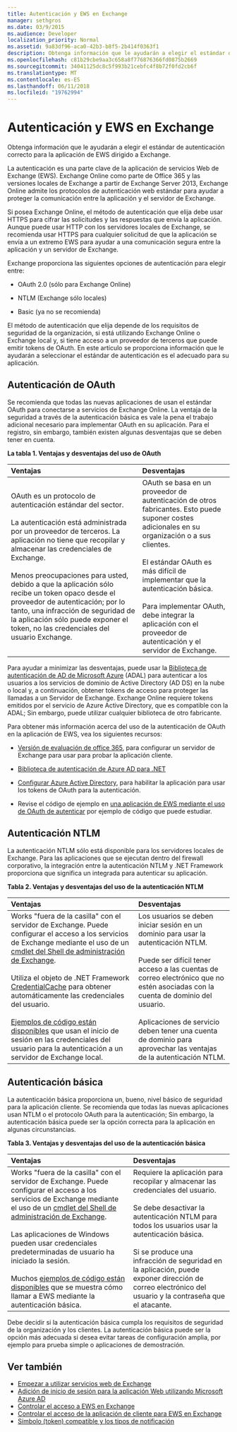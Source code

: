 ```yaml
---
title: Autenticación y EWS en Exchange
manager: sethgros
ms.date: 03/9/2015
ms.audience: Developer
localization_priority: Normal
ms.assetid: 9a83df96-aca0-42b3-b8f5-2b414f0363f1
description: Obtenga información que le ayudarán a elegir el estándar de autenticación correcto para la aplicación de EWS dirigido a Exchange.
ms.openlocfilehash: c81b29cbe9aa3c658a8f776876366fd0875b2669
ms.sourcegitcommit: 34041125dc8c5f993b21cebfc4f8b72f0fd2cb6f
ms.translationtype: MT
ms.contentlocale: es-ES
ms.lasthandoff: 06/11/2018
ms.locfileid: "19762994"
---
```

# <a name="authentication-and-ews-in-exchange"></a>Autenticación y EWS en Exchange

Obtenga información que le ayudarán a elegir el estándar de autenticación correcto para la aplicación de EWS dirigido a Exchange.
  
La autenticación es una parte clave de la aplicación de servicios Web de Exchange (EWS). Exchange Online como parte de Office 365 y las versiones locales de Exchange a partir de Exchange Server 2013, Exchange Online admite los protocolos de autenticación web estándar para ayudar a proteger la comunicación entre la aplicación y el servidor de Exchange.
  
Si posea Exchange Online, el método de autenticación que elija debe usar HTTPS para cifrar las solicitudes y las respuestas que envía la aplicación. Aunque puede usar HTTP con los servidores locales de Exchange, se recomienda usar HTTPS para cualquier solicitud de que la aplicación se envía a un extremo EWS para ayudar a una comunicación segura entre la aplicación y un servidor de Exchange.
  
Exchange proporciona las siguientes opciones de autenticación para elegir entre: 
  
- OAuth 2.0 (sólo para Exchange Online)
    
- NTLM (Exchange sólo locales)
    
- Basic (ya no se recomienda)
    
El método de autenticación que elija depende de los requisitos de seguridad de la organización, si está utilizando Exchange Online o Exchange local y, si tiene acceso a un proveedor de terceros que puede emitir tokens de OAuth. En este artículo se proporciona información que le ayudarán a seleccionar el estándar de autenticación es el adecuado para su aplicación.
  
## <a name="oauth-authentication"></a>Autenticación de OAuth

Se recomienda que todas las nuevas aplicaciones de usan el estándar OAuth para conectarse a servicios de Exchange Online. La ventaja de la seguridad a través de la autenticación básica es vale la pena el trabajo adicional necesario para implementar OAuth en su aplicación. Para el registro, sin embargo, también existen algunas desventajas que se deben tener en cuenta.
  
**La tabla 1. Ventajas y desventajas del uso de OAuth**

|**Ventajas**|**Desventajas**|
|:-----|:-----|
| OAuth es un protocolo de autenticación estándar del sector.<br/><br/>La autenticación está administrada por un proveedor de terceros. La aplicación no tiene que recopilar y almacenar las credenciales de Exchange.<br/><br/>Menos preocupaciones para usted, debido a que la aplicación sólo recibe un token opaco desde el proveedor de autenticación; por lo tanto, una infracción de seguridad de la aplicación sólo puede exponer el token, no las credenciales del usuario Exchange.  <br/> | OAuth se basa en un proveedor de autenticación de otros fabricantes. Esto puede suponer costes adicionales en su organización o a sus clientes.<br/><br/>El estándar OAuth es más difícil de implementar que la autenticación básica.<br/><br/>Para implementar OAuth, debe integrar la aplicación con el proveedor de autenticación y el servidor de Exchange.  <br/> |
   
Para ayudar a minimizar las desventajas, puede usar la [Biblioteca de autenticación de AD de Microsoft Azure](http://msdn.microsoft.com/library/a03f39fa-7ba4-4182-a98e-55562a64b8f3%28Office.15%29.aspx) (ADAL) para autenticar a los usuarios a los servicios de dominio de Active Directory (AD DS) en la nube o local y, a continuación, obtener tokens de acceso para proteger las llamadas a un Servidor de Exchange. Exchange Online requiere tokens emitidos por el servicio de Azure Active Directory, que es compatible con la ADAL; Sin embargo, puede utilizar cualquier biblioteca de otro fabricante. 
  
Para obtener más información acerca del uso de la autenticación de OAuth en la aplicación de EWS, vea los siguientes recursos:
  
- [Versión de evaluación de office 365](http://office.microsoft.com/compare-office-365-for-business-plans-FX102918419.aspx?CR_CC=200061904&amp;WT.srch=1&amp;WT.mc_ID=PS_bing_O365Comm_office%20365%20trial_Text), para configurar un servidor de Exchange para usar para probar la aplicación cliente.
    
- [Biblioteca de autenticación de Azure AD para .NET](http://msdn.microsoft.com/library/a03f39fa-7ba4-4182-a98e-55562a64b8f3%28Office.15%29.aspx)
    
- [Configurar Azure Active Directory](http://msdn.microsoft.com/library/055e1155-2d4d-4c85-b44e-d406872ba595%28Office.15%29.aspx), para habilitar la aplicación para usar los tokens de OAuth para la autenticación.
    
- Revise el código de ejemplo en [una aplicación de EWS mediante el uso de OAuth de autenticar](how-to-authenticate-an-ews-application-by-using-oauth.md) por ejemplo de código que puede estudiar. 
    
## <a name="ntlm-authentication"></a>Autenticación NTLM

La autenticación NTLM sólo está disponible para los servidores locales de Exchange. Para las aplicaciones que se ejecutan dentro del firewall corporativo, la integración entre la autenticación NTLM y .NET Framework proporciona que significa un integrada para autenticar su aplicación. 
  
**Tabla 2. Ventajas y desventajas del uso de la autenticación NTLM**

|**Ventajas**|**Desventajas**|
|:-----|:-----|
| Works "fuera de la casilla" con el servidor de Exchange. Puede configurar el acceso a los servicios de Exchange mediante el uso de un [cmdlet del Shell de administración de Exchange](how-to-control-access-to-ews-in-exchange.md).<br/><br/>Utiliza el objeto de .NET Framework [CredentialCache](http://msdn2.microsoft.com/EN-US/library/615e0wsd) para obtener automáticamente las credenciales del usuario.<br/><br/>[Ejemplos de código están disponibles](http://code.msdn.microsoft.com/office/Exchange-2013-101-Code-3c38582c) que usan el inicio de sesión en las credenciales del usuario para la autenticación a un servidor de Exchange local.  <br/> | Los usuarios se deben iniciar sesión en un dominio para usar la autenticación NTLM.<br/><br/>Puede ser difícil tener acceso a las cuentas de correo electrónico que no estén asociadas con la cuenta de dominio del usuario.<br/><br/>Aplicaciones de servicio deben tener una cuenta de dominio para aprovechar las ventajas de la autenticación NTLM.  <br/> |
   
## <a name="basic-authentication"></a>Autenticación básica

La autenticación básica proporciona un, bueno, nivel básico de seguridad para la aplicación cliente. Se recomienda que todas las nuevas aplicaciones usan NTLM o el protocolo OAuth para la autenticación; Sin embargo, la autenticación básica puede ser la opción correcta para la aplicación en algunas circunstancias.
  
**Tabla 3. Ventajas y desventajas del uso de la autenticación básica**

|**Ventajas**|**Desventajas**|
|:-----|:-----|
| Works "fuera de la casilla" con el servidor de Exchange. Puede configurar el acceso a los servicios de Exchange mediante el uso de un [cmdlet del Shell de administración de Exchange](how-to-control-access-to-ews-in-exchange.md).<br/><br/>Las aplicaciones de Windows pueden usar credenciales predeterminadas de usuario ha iniciado la sesión.<br/><br/>Muchos [ejemplos de código están disponibles](http://code.msdn.microsoft.com/office/Exchange-2013-101-Code-3c38582c) que se muestra cómo llamar a EWS mediante la autenticación básica.  <br/> | Requiere la aplicación para recopilar y almacenar las credenciales del usuario.<br/><br/>Se debe desactivar la autenticación NTLM para todos los usuarios usar la autenticación básica.<br/><br/>Si se produce una infracción de seguridad en la aplicación, puede exponer dirección de correo electrónico del usuario y la contraseña que el atacante.  <br/> |
   
Debe decidir si la autenticación básica cumpla los requisitos de seguridad de la organización y los clientes. La autenticación básica puede ser la opción más adecuada si desea evitar tareas de configuración amplia, por ejemplo para prueba simple o aplicaciones de demostración.
  
## <a name="see-also"></a>Ver también

- [Empezar a utilizar servicios web de Exchange](start-using-web-services-in-exchange.md)   
- [Adición de inicio de sesión para la aplicación Web utilizando Microsoft Azure AD](http://msdn.microsoft.com/library/055e1155-2d4d-4c85-b44e-d406872ba595%28Office.15%29.aspx)    
- [Controlar el acceso a EWS en Exchange](how-to-control-access-to-ews-in-exchange.md)    
- [Controlar el acceso de la aplicación de cliente para EWS en Exchange](controlling-client-application-access-to-ews-in-exchange.md)    
- [Símbolo (token) compatible y los tipos de notificación](http://msdn.microsoft.com/library/9d35e4bc-7b72-49d1-b723-5464eee6be2c%28Office.15%29.aspx)
    

